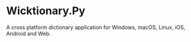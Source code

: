 # Wicktionary.Py
A cross platform dictionary application for Windows, macOS, Linux, iOS, Android and Web.
